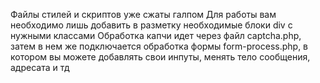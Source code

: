Файлы стилей и скриптов уже сжаты галпом
Для работы вам необходимо лишь добавить в разметку необходимые блоки div с нужными классами
Обработка капчи идет через файл captcha.php, затем в нем же подключается обработка формы form-process.php, в котором вы можете добавлять свои инпуты, менять тело сообщения, адресата и тд
